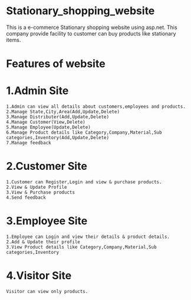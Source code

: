 # Stationary_shopping_website
This is a e-commerce Stationary shopping website using asp.net. This company provide facility to customer can buy  products like stationary items.
# Features of website
 # 1.Admin Site
    1.Admin can view all details about customers,employees and products.
    2.Manage State,City,Area(Add,Update,Delete)
    3.Manage Distributer(Add,Update,Delete)
    4.Manage Customer(View,Delete)
    5.Manage Employee(Update,Delete)
    6.Manage Product details like Category,Company,Material,Sub categories,Inventory(Add,Update,Delete)
    7.Manage feedback
 # 2.Customer Site
    1.Customer can Register,Login and view & purchase products.
    2.View & Update Profile
    3.View & Purchase products
    4.Send feedback
# 3.Employee Site
    1.Employee can Login and view their details & product details.
    2.Add & Update their profile
    3.View Product details like Category,Company,Material,Sub categories,Inventory
# 4.Visitor Site
    Visitor can view only products.
    
  

